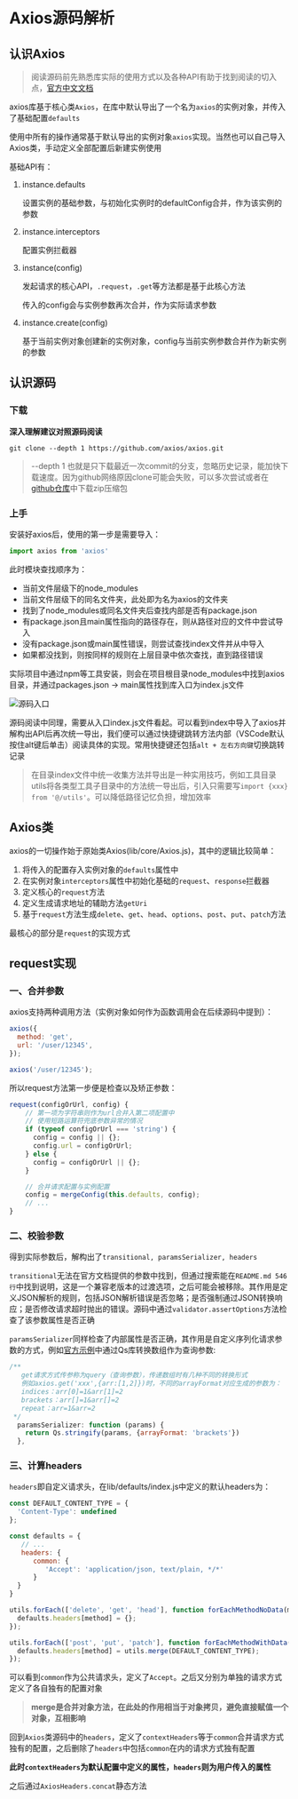 # Axios源码解析

## 认识Axios

> 阅读源码前先熟悉库实际的使用方式以及各种API有助于找到阅读的切入点，[官方中文文档](https://axios-http.com/zh/docs/intro)

axios库基于核心类`Axios`，在库中默认导出了一个名为`axios`的实例对象，并传入了基础配置`defaults`

使用中所有的操作通常基于默认导出的实例对象`axios`实现。当然也可以自己导入Axios类，手动定义全部配置后新建实例使用

基础API有：

1. instance.defaults
   
   设置实例的基础参数，与初始化实例时的defaultConfig合并，作为该实例的参数

2. instance.interceptors
   
   配置实例拦截器

3. instance(config)
   
   发起请求的核心API，`.request`，`.get`等方法都是基于此核心方法

   传入的config会与实例参数再次合并，作为实际请求参数

4. instance.create(config)
   
   基于当前实例对象创建新的实例对象，config与当前实例参数合并作为新实例的参数

## 认识源码

### 下载

**深入理解建议对照源码阅读**

```
git clone --depth 1 https://github.com/axios/axios.git
```

> --depth 1 也就是只下载最近一次commit的分支，忽略历史记录，能加快下载速度。因为github网络原因clone可能会失败，可以多次尝试或者在[github仓库](https://github.com/axios/axios)中下载zip压缩包

### 上手

安装好axios后，使用的第一步是需要导入：

```js
import axios from 'axios'
```

此时模块查找顺序为：
- 当前文件层级下的node_modules
- 当前文件层级下的同名文件夹，此处即为名为axios的文件夹
- 找到了node_modules或同名文件夹后查找内部是否有package.json
- 有package.json且main属性指向的路径存在，则从路径对应的文件中尝试导入
- 没有package.json或main属性错误，则尝试查找index文件并从中导入
- 如果都没找到，则按同样的规则在上层目录中依次查找，直到路径错误

实际项目中通过npm等工具安装，则会在项目根目录node_modules中找到axios目录，并通过packages.json -> main属性找到库入口为index.js文件

![源码入口](/images/frontEnd/sourceCode/axios/1.png)

源码阅读中同理，需要从入口index.js文件看起。可以看到index中导入了axios并解构出API后再次统一导出，我们便可以通过快捷键跳转方法内部（VSCode默认按住alt键后单击）阅读具体的实现。常用快捷键还包括`alt + 左右方向键`切换跳转记录

> 在目录index文件中统一收集方法并导出是一种实用技巧，例如工具目录utils将各类型工具子目录中的方法统一导出后，引入只需要写`import {xxx} from '@/utils'`。可以降低路径记忆负担，增加效率

## Axios类

axios的一切操作始于原始类Axios(lib/core/Axios.js)，其中的逻辑比较简单：

1. 将传入的配置存入实例对象的`defaults`属性中
2. 在实例对象`interceptors`属性中初始化基础的`request`、`response`拦截器
3. 定义核心的`request`方法
4. 定义生成请求地址的辅助方法`getUri`
5. 基于`request`方法生成`delete`、`get`、`head`、`options`、`post`、`put`、`patch`方法

最核心的部分是`request`的实现方式

## request实现

### 一、合并参数

axios支持两种调用方法（实例对象如何作为函数调用会在后续源码中提到）：

```js
axios({
  method: 'get',
  url: '/user/12345',
});

axios('/user/12345');
```

所以request方法第一步便是检查以及矫正参数：

```js
request(configOrUrl, config) {
    // 第一项为字符串则作为url合并入第二项配置中
    // 使用短路运算符兜底参数异常的情况
    if (typeof configOrUrl === 'string') {
      config = config || {};
      config.url = configOrUrl;
    } else {
      config = configOrUrl || {};
    }

    // 合并请求配置与实例配置
    config = mergeConfig(this.defaults, config);
    // ...
}
```

### 二、校验参数

得到实际参数后，解构出了`transitional, paramsSerializer, headers`

`transitional`无法在官方文档提供的参数中找到，但通过搜索能在`README.md 546行`中找到说明，这是一个兼容老版本的过渡选项，之后可能会被移除。其作用是定义JSON解析的规则，包括JSON解析错误是否忽略；是否强制通过JSON转换响应；是否修改请求超时抛出的错误。源码中通过`validator.assertOptions`方法检查了该参数属性是否正确

`paramsSerializer`同样检查了内部属性是否正确，其作用是自定义序列化请求参数的方式，例如[官方示例](https://axios-http.com/zh/docs/req_config)中通过Qs库转换数组作为查询参数:

```js
/**
   get请求方式传参称为query（查询参数），传递数组时有几种不同的转换形式
   例如axios.get('xxx',{arr:[1,2]})时，不同的arrayFormat对应生成的参数为：
   indices：arr[0]=1&arr[1]=2
   brackets：arr[]=1&arr[]=2
   repeat：arr=1&arr=2
 */
  paramsSerializer: function (params) {
    return Qs.stringify(params, {arrayFormat: 'brackets'})
  },
```

### 三、计算headers

`headers`即自定义请求头，在lib/defaults/index.js中定义的默认headers为：

```js
const DEFAULT_CONTENT_TYPE = {
  'Content-Type': undefined
};

const defaults = {
   // ...
   headers: {
      common: {
         'Accept': 'application/json, text/plain, */*'
      }
  }
}

utils.forEach(['delete', 'get', 'head'], function forEachMethodNoData(method) {
  defaults.headers[method] = {};
});

utils.forEach(['post', 'put', 'patch'], function forEachMethodWithData(method) {
  defaults.headers[method] = utils.merge(DEFAULT_CONTENT_TYPE);
});
```

可以看到`common`作为公共请求头，定义了`Accept`。之后又分别为单独的请求方式定义了各自独有的配置对象

> **merge是合并对象方法，在此处的作用相当于对象拷贝，避免直接赋值一个对象，互相影响**

回到`Axios`类源码中的`headers`，定义了`contextHeaders`等于`common`合并请求方式独有的配置，之后删除了`headers`中包括`common`在内的请求方式独有配置

**此时`contextHeaders`为默认配置中定义的属性，`headers`则为用户传入的属性**

之后通过`AxiosHeaders.concat`静态方法

